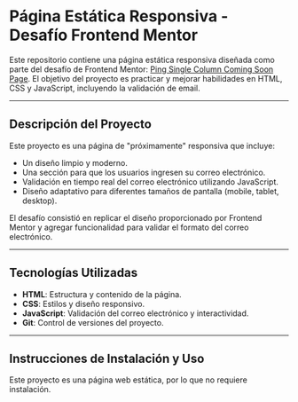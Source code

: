 # Página Estática Responsiva - Desafío Frontend Mentor

Este repositorio contiene una página estática responsiva diseñada como parte del desafío de Frontend Mentor: [Ping Single Column Coming Soon Page](https://www.frontendmentor.io/challenges/ping-single-column-coming-soon-page-5cadd051fec04111f7b848da). El objetivo del proyecto es practicar y mejorar habilidades en HTML, CSS y JavaScript, incluyendo la validación de email.

---

## Descripción del Proyecto

Este proyecto es una página de "próximamente" responsiva que incluye:
- Un diseño limpio y moderno.
- Una sección para que los usuarios ingresen su correo electrónico.
- Validación en tiempo real del correo electrónico utilizando JavaScript.
- Diseño adaptativo para diferentes tamaños de pantalla (mobile, tablet, desktop).

El desafío consistió en replicar el diseño proporcionado por Frontend Mentor y agregar funcionalidad para validar el formato del correo electrónico.

---

## Tecnologías Utilizadas

- **HTML**: Estructura y contenido de la página.
- **CSS**: Estilos y diseño responsivo.
- **JavaScript**: Validación del correo electrónico y interactividad.
- **Git**: Control de versiones del proyecto.

---

## Instrucciones de Instalación y Uso

Este proyecto es una página web estática, por lo que no requiere instalación.
